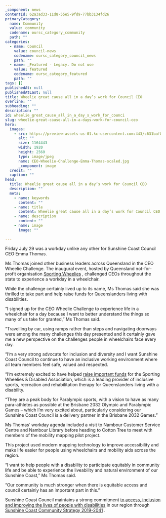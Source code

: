 ```yaml
---
_component: news
contentId: 62a3ad33-11d8-55e5-9fd9-77bb3134fd26
primaryCategory:
  name: Community
  value: community
  codename: oursc_category_community
  path: ""
categories:
  - name: Council
    value: council-news
    codename: oursc_category_council_news
    path: ""
  - name: _Featured - Legacy. Do not use
    value: featured
    codename: oursc_category_featured
    path: ""
tags: []
publishedAt: null
publishedAtLast: null
title: Wheelie great cause all in a day’s work for Council CEO
overline: ""
subheading: ""
description: ""
id: wheelie_great_cause_all_in_a_day_s_work_for_counci
slug: wheelie-great-cause-all-in-a-days-work-for-council-ceo
hero:
  images:
    - src: https://preview-assets-us-01.kc-usercontent.com:443/c631baf8-1b46-001f-580c-d0001b68b4a8/590face4-d965-42ce-8a34-e0fd4d33daa5/CEO-Wheelie-Challenge-Emma-Thomas-scaled.jpg
      alt: ""
      size: 1164443
      width: 1920
      height: 2560
      type: image/jpeg
      name: CEO-Wheelie-Challenge-Emma-Thomas-scaled.jpg
      _component: image
  credit: ""
  caption: ""
head:
  title: Wheelie great cause all in a day’s work for Council CEO
  description: ""
  meta:
    - name: keywords
      content: ""
    - name: title
      content: Wheelie great cause all in a day’s work for Council CEO
    - name: description
      content: ""
    - name: image
      image: ""

---
```

Friday July 29 was a workday unlike any other for Sunshine Coast Council CEO Emma Thomas.

Ms Thomas joined other business leaders across Queensland in the CEO Wheelie Challenge. The inaugural event, hosted by Queensland not-for-profit organisation [Sporting Wheelies](https://www.sportingwheelies.org.au/)
, challenged CEOs throughout the state to experience a workday in a wheelchair.

While the challenge certainly lived up to its name, Ms Thomas said she was thrilled to take part and help raise funds for Queenslanders living with disabilities.

“I signed up for the CEO Wheelie Challenge to experience life in a wheelchair for a day because I want to better understand the things so many of us take for granted,” Ms Thomas said.

“Travelling by car, using ramps rather than steps and navigating doorways were among the many challenges this day presented and it certainly gave me a new perspective on the challenges people in wheelchairs face every day. 

“I’m a very strong advocate for inclusion and diversity and I want Sunshine Coast Council to continue to have an inclusive working environment where all team members feel safe, valued and respected.

“I’m extremely excited to have helped [raise important funds](https://fundraise.sportingwheelies.org.au/fundraisers/emmathomas/wheelchair-challenge)
&#x20;for the Sporting Wheelies & Disabled Association, which is a leading provider of inclusive sports, recreation and rehabilitation therapy for Queenslanders living with a disability.

“They are a peak body for Paralympic sports, with a vision to have as many para-athletes as possible at the Brisbane 2032 Olympic and Paralympic Games – which I’m very excited about, particularly considering our Sunshine Coast Council is a delivery partner in the Brisbane 2032 Games.”

Ms Thomas’ workday agenda included a visit to Nambour Customer Service Centre and Nambour Library before heading to Cotton Tree to meet with members of the mobility mapping pilot project. 

This project used modern mapping technology to improve accessibility and make life easier for people using wheelchairs and mobility aids across the region.

“I want to help people with a disability to participate equitably in community life and be able to experience the liveability and natural environment of our Sunshine Coast,” Ms Thomas said.

“Our community is much stronger when there is equitable access and council certainly has an important part in this.”

Sunshine Coast Council maintains a strong commitment [to access, inclusion and improving the lives of people with disabilities](https://www.sunshinecoast.qld.gov.au/Living-and-Community/Community-Support/Access-inclusion-and-disability)
&#x20;in our region through [Sunshine Coast Community Strategy 2019-2041](https://www.sunshinecoast.qld.gov.au/Council/Planning-and-Projects/Regional-Strategies/Sunshine-Coast-Community-Strategy-2019-to-2041)
.
